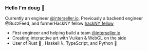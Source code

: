### Hello I'm <a href="https://dougrudolph.com">doug</a> 👋

Currently an engineer <a href="https://interseller.io">@interseller.io</a>, Previously a backend engineer @BuzzFeed,  and formerHackNY fellow <a href="https://hackny.org/">hackNY fellow</a>

- First engineer and helping build a team <a href="https://interseller.io">@interseller.io</a>
- Creating interactive art with Vulkan & WebGL on the side
- User of Rust 🦀 , Haskell ƛ, TypeScript, and Python 🐍
